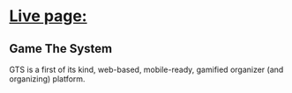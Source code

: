 # [Live page:](https://startbootstrap.com/template-overviews/new-age/)

## Game The System

GTS is a first of its kind, web-based, mobile-ready, gamified organizer (and organizing) platform.

